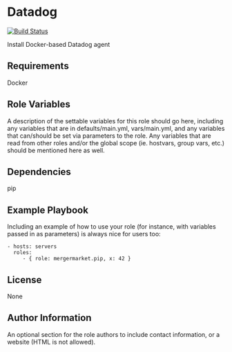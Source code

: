 Datadog
=========

[![Build Status](https://travis-ci.org/mergermarket/ansible-role-datadog.svg?branch=master)](https://travis-ci.org/mergermarket/ansible-role-datadog)

Install Docker-based Datadog agent

Requirements
------------

Docker

Role Variables
--------------

A description of the settable variables for this role should go here, including any variables that are in defaults/main.yml, vars/main.yml, and any variables that can/should be set via parameters to the role. Any variables that are read from other roles and/or the global scope (ie. hostvars, group vars, etc.) should be mentioned here as well.

Dependencies
------------

pip

Example Playbook
----------------

Including an example of how to use your role (for instance, with variables passed in as parameters) is always nice for users too:

    - hosts: servers
      roles:
         - { role: mergermarket.pip, x: 42 }

License
-------

None

Author Information
------------------

An optional section for the role authors to include contact information, or a website (HTML is not allowed).
